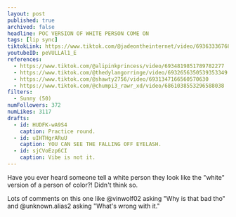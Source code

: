```yaml
---
layout: post
published: true
archived: false
headline: POC VERSION OF WHITE PERSON COME ON
tags: [lip sync]
tiktokLink: https://www.tiktok.com/@jadeontheinternet/video/6936333676804312326
youtubeID: peVULLAl1_E
references:
  - https://www.tiktok.com/@alipinkprincess/video/6934819851789782277
  - https://www.tiktok.com/@thedylangorringe/video/6932656350539353349
  - https://www.tiktok.com/@shawty2756/video/6931347166560570630
  - https://www.tiktok.com/@chumpi3_rawr_xd/video/6861038553296588038
filters:
  - Sunny (50)
numFollowers: 372
numLikes: 3117
drafts:
  - id: HUDFK-wA9S4
    caption: Practice round.
  - id: uIHTHgrARuU
    caption: YOU CAN SEE THE FALLING OFF EYELASH.
  - id: sjCVoEzp6CI
    caption: Vibe is not it.
---
```


Have you ever heard someone tell a white person they look like the "white" version of a person of color?! Didn't think so.

Lots of comments on this one like @vinwolf02 asking "Why is that bad tho" and @unknown.alias2 asking "What's wrong with it."
